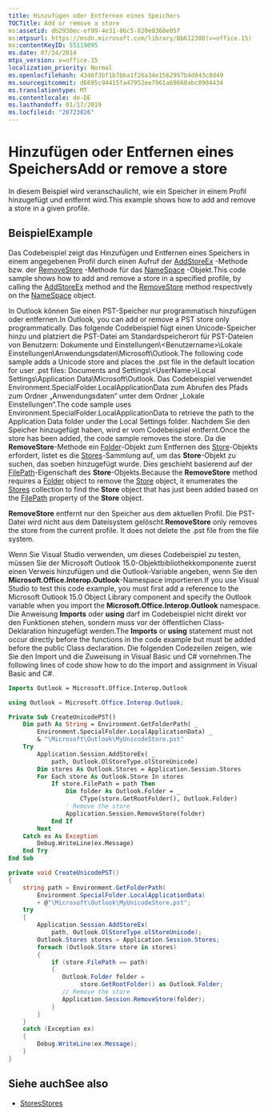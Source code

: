 ```yaml
---
title: Hinzufügen oder Entfernen eines Speichers
TOCTitle: Add or remove a store
ms:assetid: db2930ec-ef99-4e31-86c5-820e8368e05f
ms:mtpsurl: https://msdn.microsoft.com/library/Bb612380(v=office.15)
ms:contentKeyID: 55119895
ms.date: 07/24/2014
mtps_version: v=office.15
localization_priority: Normal
ms.openlocfilehash: 4346f3bf1b7bba1f26a34e1562997b4d043c8d49
ms.sourcegitcommit: d6695c94415fa47952ee7961a69660abc0904434
ms.translationtype: MT
ms.contentlocale: de-DE
ms.lasthandoff: 01/17/2019
ms.locfileid: "28723026"
---
```

# <a name="add-or-remove-a-store"></a><span data-ttu-id="6668c-102">Hinzufügen oder Entfernen eines Speichers</span><span class="sxs-lookup"><span data-stu-id="6668c-102">Add or remove a store</span></span>

<span data-ttu-id="6668c-103">In diesem Beispiel wird veranschaulicht, wie ein Speicher in einem Profil hinzugefügt und entfernt wird.</span><span class="sxs-lookup"><span data-stu-id="6668c-103">This example shows how to add and remove a store in a given profile.</span></span>

## <a name="example"></a><span data-ttu-id="6668c-104">Beispiel</span><span class="sxs-lookup"><span data-stu-id="6668c-104">Example</span></span>

<span data-ttu-id="6668c-105">Das Codebeispiel zeigt das Hinzufügen und Entfernen eines Speichers in einem angegebenen Profil durch einen Aufruf der [AddStoreEx](https://msdn.microsoft.com/library/bb623442\(v=office.15\)) -Methode bzw. der [RemoveStore](https://msdn.microsoft.com/library/bb610524\(v=office.15\)) -Methode für das [NameSpace](https://msdn.microsoft.com/library/bb645857\(v=office.15\)) -Objekt.</span><span class="sxs-lookup"><span data-stu-id="6668c-105">This code sample shows how to add and remove a store in a specified profile, by calling the [AddStoreEx](https://msdn.microsoft.com/library/bb623442\(v=office.15\)) method and the [RemoveStore](https://msdn.microsoft.com/library/bb610524\(v=office.15\)) method respectively on the [NameSpace](https://msdn.microsoft.com/library/bb645857\(v=office.15\)) object.</span></span>

<span data-ttu-id="6668c-106">In Outlook können Sie einen PST-Speicher nur programmatisch hinzufügen oder entfernen.</span><span class="sxs-lookup"><span data-stu-id="6668c-106">In Outlook, you can add or remove a PST store only programmatically.</span></span> <span data-ttu-id="6668c-107">Das folgende Codebeispiel fügt einen Unicode-Speicher hinzu und platziert die PST-Datei am Standardspeicherort für PST-Dateien von Benutzern: Dokumente und Einstellungen\\\<Benutzername\>\\Lokale Einstellungen\\Anwendungsdaten\\Microsoft\\Outlook.</span><span class="sxs-lookup"><span data-stu-id="6668c-107">The following code sample adds a Unicode store and places the .pst file in the default location for user .pst files: Documents and Settings\\\<UserName\>\\Local Settings\\Application Data\\Microsoft\\Outlook.</span></span> <span data-ttu-id="6668c-108">Das Codebeispiel verwendet Environment.SpecialFolder.LocalApplicationData zum Abrufen des Pfads zum Ordner „Anwendungsdaten“ unter dem Ordner „Lokale Einstellungen“.</span><span class="sxs-lookup"><span data-stu-id="6668c-108">The code sample uses Environment.SpecialFolder.LocalApplicationData to retrieve the path to the Application Data folder under the Local Settings folder.</span></span> <span data-ttu-id="6668c-109">Nachdem Sie den Speicher hinzugefügt haben, wird er vom Codebeispiel entfernt.</span><span class="sxs-lookup"><span data-stu-id="6668c-109">Once the store has been added, the code sample removes the store.</span></span> <span data-ttu-id="6668c-110">Da die **RemoveStore**-Methode ein [Folder](https://msdn.microsoft.com/library/bb645774\(v=office.15\))-Objekt zum Entfernen des [Store](https://msdn.microsoft.com/library/bb609139\(v=office.15\))-Objekts erfordert, listet es die [Stores](https://msdn.microsoft.com/library/bb622944\(v=office.15\))-Sammlung auf, um das **Store**-Objekt zu suchen, das soeben hinzugefügt wurde. Dies geschieht basierend auf der [FilePath](https://msdn.microsoft.com/library/bb646113\(v=office.15\))-Eigenschaft des **Store**-Objekts.</span><span class="sxs-lookup"><span data-stu-id="6668c-110">Because the **RemoveStore** method requires a [Folder](https://msdn.microsoft.com/library/bb645774\(v=office.15\)) object to remove the [Store](https://msdn.microsoft.com/library/bb609139\(v=office.15\)) object, it enumerates the [Stores](https://msdn.microsoft.com/library/bb622944\(v=office.15\)) collection to find the **Store** object that has just been added based on the [FilePath](https://msdn.microsoft.com/library/bb646113\(v=office.15\)) property of the **Store** object.</span></span>

<span data-ttu-id="6668c-p102">**RemoveStore** entfernt nur den Speicher aus dem aktuellen Profil. Die PST-Datei wird nicht aus dem Dateisystem gelöscht.</span><span class="sxs-lookup"><span data-stu-id="6668c-p102">**RemoveStore** only removes the store from the current profile. It does not delete the .pst file from the file system.</span></span>

<span data-ttu-id="6668c-113">Wenn Sie Visual Studio verwenden, um dieses Codebeispiel zu testen, müssen Sie der Microsoft Outlook 15.0-Objektbibliothekkomponente zuerst einen Verweis hinzufügen und die Outlook-Variable angeben, wenn Sie den **Microsoft.Office.Interop.Outlook**-Namespace importieren.</span><span class="sxs-lookup"><span data-stu-id="6668c-113">If you use Visual Studio to test this code example, you must first add a reference to the Microsoft Outlook 15.0 Object Library component and specify the Outlook variable when you import the **Microsoft.Office.Interop.Outlook** namespace.</span></span> <span data-ttu-id="6668c-114">Die Anweisung **Imports** oder **using** darf im Codebeispiel nicht direkt vor den Funktionen stehen, sondern muss vor der öffentlichen Class-Deklaration hinzugefügt werden.</span><span class="sxs-lookup"><span data-stu-id="6668c-114">The **Imports** or **using** statement must not occur directly before the functions in the code example but must be added before the public Class declaration.</span></span> <span data-ttu-id="6668c-115">Die folgenden Codezeilen zeigen, wie Sie den Import und die Zuweisung in Visual Basic und C\# vornehmen.</span><span class="sxs-lookup"><span data-stu-id="6668c-115">The following lines of code show how to do the import and assignment in Visual Basic and C\#.</span></span>

```vb
Imports Outlook = Microsoft.Office.Interop.Outlook
```


```csharp
using Outlook = Microsoft.Office.Interop.Outlook;
```


```vb
Private Sub CreateUnicodePST()
    Dim path As String = Environment.GetFolderPath( _
        Environment.SpecialFolder.LocalApplicationData) _
        & "\Microsoft\Outlook\MyUnicodeStore.pst"
    Try
        Application.Session.AddStoreEx( _
            path, Outlook.OlStoreType.olStoreUnicode)
        Dim stores As Outlook.Stores = Application.Session.Stores
        For Each store As Outlook.Store In stores
            If store.FilePath = path Then
                Dim folder As Outlook.Folder = _
                    CType(store.GetRootFolder(), Outlook.Folder)
                ' Remove the store
                Application.Session.RemoveStore(folder)
            End If
        Next
    Catch ex As Exception
        Debug.WriteLine(ex.Message)
    End Try
End Sub
```


```csharp
private void CreateUnicodePST()
{
    string path = Environment.GetFolderPath(
        Environment.SpecialFolder.LocalApplicationData)
        + @"\Microsoft\Outlook\MyUnicodeStore.pst";
    try
    {
        Application.Session.AddStoreEx(
            path, Outlook.OlStoreType.olStoreUnicode);
        Outlook.Stores stores = Application.Session.Stores;
        foreach (Outlook.Store store in stores)
        {
            if (store.FilePath == path)
            {
               Outlook.Folder folder =
                    store.GetRootFolder() as Outlook.Folder;
               // Remove the store
               Application.Session.RemoveStore(folder);
            }
        }
    }
    catch (Exception ex)
    {
        Debug.WriteLine(ex.Message);
    }
}
```

## <a name="see-also"></a><span data-ttu-id="6668c-116">Siehe auch</span><span class="sxs-lookup"><span data-stu-id="6668c-116">See also</span></span>

- [<span data-ttu-id="6668c-117">Stores</span><span class="sxs-lookup"><span data-stu-id="6668c-117">Stores</span></span>](stores.md)

